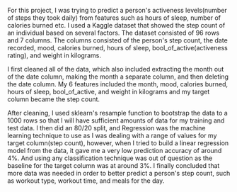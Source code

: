  For this project, I was trying to predict a person's activeness levels(number of steps they took daily) from features such as hours 
of sleep, number of calories burned etc. I used a Kaggle dataset that showed the step count of an individual based on several factors. 
The dataset consisted of 96 rows and 7 columns. The columns consisted of the person's step count, the date recorded, mood, calories burned,
hours of sleep, bool_of_active(activeness rating), and weight in kilograms. 

  I first cleaned all of the data, which also included extracting the month out of the date column, making the month a separate column,
and then deleting the date column. My 6 features included the month, mood, calories burned, hours of sleep, bool_of_active, and weight
in kilograms and my target column became the step count. 

After cleaning, I used sklearn's resample function to bootstrap the data to a 
1000 rows so that I will have sufficient amounts of data for my training and test data. I then did an 80/20 split, and Regression was the machine
learning technique to use as I was dealing with a range of values for my target column(step count), however, when I tried to build a 
linear regression model from the data, it gave me a very low prediction accuracy of around 4%. And using any classification technique was
out of question as the baseline for the target column was at around 3%. I finally concluded that more data was needed in order to better
predict a person's step count, such as workout type, workout time, and meals for the day.

